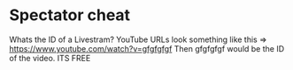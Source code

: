 # Spectator cheat
 Whats the ID of a Livestram?
YouTube URLs look something like this => https://www.youtube.com/watch?v=gfgfgfgf
Then gfgfgfgf would be the ID of the video. ITS FREE

